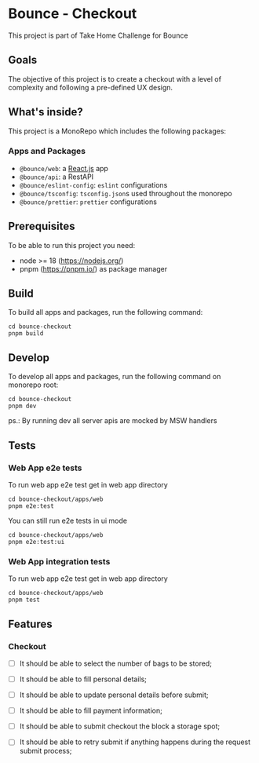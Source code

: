 # Bounce - Checkout

This project is part of Take Home Challenge for Bounce

## Goals

The objective of this project is to create a checkout with a level of complexity and following a pre-defined UX design.

## What's inside?

This project is a MonoRepo which includes the following packages:

### Apps and Packages

- `@bounce/web`: a [React.js](https://nextjs.org/) app
- `@bounce/api`: a RestAPI
- `@bounce/eslint-config`: `eslint` configurations
- `@bounce/tsconfig`: `tsconfig.json`s used throughout the monorepo
- `@bounce/prettier`: `prettier` configurations

## Prerequisites

To be able to run this project you need:
- node >= 18 (https://nodejs.org/)
- pnpm (https://pnpm.io/) as package manager

## Build

To build all apps and packages, run the following command:

```
cd bounce-checkout
pnpm build
```

## Develop

To develop all apps and packages, run the following command on monorepo root:

```
cd bounce-checkout
pnpm dev
```

ps.: By running dev all server apis are mocked by MSW handlers

## Tests

### Web App e2e tests

To run web app e2e test get in web app directory

```
cd bounce-checkout/apps/web
pnpm e2e:test
```

You can still run e2e tests in ui mode

```
cd bounce-checkout/apps/web
pnpm e2e:test:ui
```

### Web App integration tests

To run web app e2e test get in web app directory

```
cd bounce-checkout/apps/web
pnpm test
```

## Features

### Checkout

- [ ] It should be able to select the number of bags to be stored;
- [ ] It should be able to fill personal details;
- [ ] It should be able to update personal details before submit;
- [ ] It should be able to fill payment information;
- [ ] It should be able to submit checkout the block a storage spot;
- [ ] It should be able to retry submit if anything happens during the request submit process;

